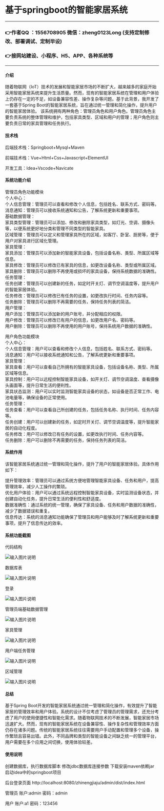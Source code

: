 # 基于springboot的智能家居系统

---
### 👉作者QQ ：1556708905 微信：zheng0123Long (支持定制修改、部署调试、定制毕设)

### 👉接网站建设、小程序、H5、APP、各种系统等

---

#### 介绍

随着物联网（IoT）技术的发展和智能家居市场的不断扩大，越来越多的家庭开始采用智能家居系统来提升生活质量。然而，现有的智能家居系统在管理和用户体验上仍存在一定的不足，如设备兼容性差、操作复杂等问题。基于此背景，我开发了一套基于Spring Boot的智能家居系统，旨在通过统一管理和简化操作，提升用户的智能家居体验。
该系统拥有两种角色：管理员角色和用户角色。管理员角色主要负责系统的整体管理和维护，包括家具类型、区域和用户的管理；用户角色则主要负责日常的家具管理和任务执行。

#### 技术栈

后端技术栈：Springboot+Mysql+Maven

前端技术栈：Vue+Html+Css+Javascript+ElementUI

开发工具：Idea+Vscode+Navicate

#### 系统功能介绍

管理员角色功能模块  
个人中心：  
个人信息管理：管理员可以查看和修改个人信息，包括姓名、联系方式、密码等。  
消息通知：管理员可以接收系统通知和公告，了解系统更新和重要事项。  
基础数据管理：  
家具类型管理：管理员可以添加、修改和删除家具类型，如灯光、空调、摄像头等，以便系统更好地分类和管理不同类型的智能家具。  
区域管理：管理员可以定义和管理家具所在的区域，如客厅、卧室、厨房等，便于用户对家具进行区域化管理。  
家具管理：  
家具添加：管理员可以添加新的智能家具设备，包括设备名称、类型、所属区域等信息。  
家具修改：管理员可以修改已有家具的信息，如更改设备名称、类型或所属区域。  
家具删除：管理员可以删除不再使用或损坏的家具设备，保持系统数据的准确性。  
任务管理：  
任务创建：管理员可以创建新的任务，如定时开关灯、调节空调温度等，提升用户的智能家居体验。  
任务修改：管理员可以修改已有任务的设置，如更改执行时间、任务内容等。  
任务删除：管理员可以删除不再需要的任务，保持任务列表的简洁。  
用户管理：  
用户添加：管理员可以添加新的用户账号，并分配相应的权限。  
用户修改：管理员可以修改已有用户的信息，如更改用户名、密码等。  
用户删除：管理员可以删除不再使用的用户账号，保持系统用户数据的准确性。  

用户角色功能模块  
个人中心：  
个人信息管理：用户可以查看和修改个人信息，包括姓名、联系方式、密码等。  
消息通知：用户可以接收系统通知和公告，了解系统更新和重要事项。  
家具管理：  
家具查看：用户可以查看自己所拥有的智能家具设备，包括设备名称、类型、所属区域等信息。  
家具控制：用户可以远程控制智能家具设备，如开关灯、调节空调温度、查看摄像头画面等，提升日常生活的便利性。  
家具状态监测：用户可以实时监测智能家具设备的状态，如设备是否正常工作、电池电量等，确保设备的正常使用。  
任务管理：  
任务查看：用户可以查看自己所创建的任务，包括任务名称、执行时间、任务内容等。  
任务创建：用户可以创建新的任务，如定时开关灯、调节空调温度等，提升智能家居的自动化程度。  
任务修改：用户可以修改已有任务的设置，如更改执行时间、任务内容等。  
任务删除：用户可以删除不再需要的任务，保持任务列表的简洁。  

#### 系统作用

该智能家居系统通过统一管理和简化操作，提升了用户的智能家居体验。具体作用如下：

提升管理效率：管理员可以通过系统方便地管理智能家具设备、任务和用户，提高管理效率，减少人工操作的繁琐。  
优化用户体验：用户可以通过系统远程控制智能家具设备，实时监测设备状态，并创建自动化任务，提升日常生活的便利性和舒适度。  
数据准确性：通过系统的统一管理，确保了家具设备、任务和用户数据的准确性，减少了数据错误和重复。  
信息传达：系统的消息通知功能确保了管理员和用户能够及时了解系统更新和重要事项，提升了信息传达的效率。  

#### 系统功能截图

代码结构

![输入图片说明](images/cc1d919d589c51eb00290aaa5f427f0.png)

数据库表

![输入图片说明](images/f6b2533fbe893c4c5258504e7f35461.png)

登录

![输入图片说明](images/c271ad23d4e44675a50fa85e9a07cac.png)

管理员端基础数据管理

![输入图片说明](images/79ba153806695ce26f64496f87643a4.png)

家具管理

![输入图片说明](images/d646acb4b29c4b9e86892369e928320.png)

用户端任务管理

![输入图片说明](images/8e56a5bc0f15d55bedcc0d7a4c17d27.png)

区域管理

![输入图片说明](images/a27386a9d2d69b2280c5029e2218c61.png)

#### 总结

基于Spring Boot开发的智能家居系统通过统一管理和简化操作，有效提升了智能家居的管理效率和用户体验。系统的设计不仅考虑了管理员的管理需求，还充分考虑了用户的使用便捷性和智能化需求。随着物联网技术的不断发展，智能家居市场迅速扩大。然而，现有的智能家居系统在设备兼容性、操作复杂性和管理效率方面仍存在诸多问题。传统的智能家居系统往往需要用户手动配置和管理多个设备，操作繁琐且容易出错。此外，不同品牌和类型的智能设备之间缺乏统一的管理平台，用户需要在多个应用之间切换，使用体验较差。

#### 使用说明

创建数据库，执行数据库脚本 修改jdbc数据库连接参数 下载安装maven依赖jar 启动idea中的springboot项目

后台登录页面
http://localhost:8080/zhinengjiaju/admin/dist/index.html

管理员				账户:admin 		密码：admin

用户				账户:a1 		密码：123456